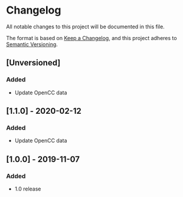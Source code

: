 # Changelog

All notable changes to this project will be documented in this file.

The format is based on [Keep a Changelog](https://keepachangelog.com/en/1.0.0/),
and this project adheres to [Semantic Versioning](https://semver.org/spec/v2.0.0.html).

## [Unversioned]

### Added
- Update OpenCC data

## [1.1.0] - 2020-02-12

### Added

- Update OpenCC data

## [1.0.0] - 2019-11-07

### Added

- 1.0 release
